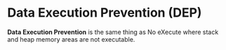# Data Execution Prevention (DEP)

**Data Execution Prevention** is the same thing as No eXecute where stack and heap memory areas are not executable.